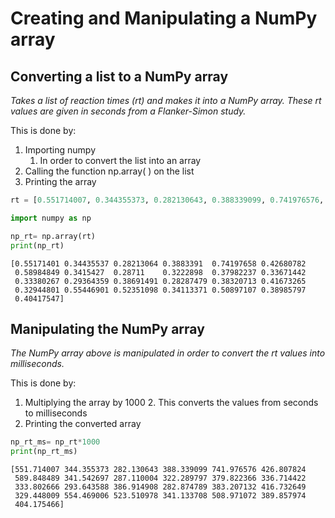 # Creating and Manipulating a NumPy array
## Converting a list to a NumPy array
*Takes a list of reaction times (rt) and makes it into a NumPy array. These rt values are given in seconds from a Flanker-Simon study.*

This is done by:

1. Importing numpy
    1. In order to convert the list into an array
2. Calling the function np.array( ) on the list
3. Printing the array


```python
rt = [0.551714007, 0.344355373, 0.282130643, 0.388339099, 0.741976576, 0.426807824, 0.589848489, 0.341542697, 0.287110004, 0.322289797, 0.379822366, 0.336714422, 0.333802666, 0.293643588, 0.386914908, 0.282874789, 0.383207132, 0.416732649, 0.329448009, 0.554469006, 0.523510978, 0.341133708, 0.508971072, 0.389857974, 0.404175466]
```


```python
import numpy as np

np_rt= np.array(rt)
print(np_rt)
```

    [0.55171401 0.34435537 0.28213064 0.3883391  0.74197658 0.42680782
     0.58984849 0.3415427  0.28711    0.3222898  0.37982237 0.33671442
     0.33380267 0.29364359 0.38691491 0.28287479 0.38320713 0.41673265
     0.32944801 0.55446901 0.52351098 0.34113371 0.50897107 0.38985797
     0.40417547]


## Manipulating the NumPy array
*The NumPy array above is manipulated in order to convert the rt values into milliseconds.*

This is done by:

1. Multiplying the array by 1000
    2. This converts the values from seconds to milliseconds
2. Printing the converted array


```python
np_rt_ms= np_rt*1000
print(np_rt_ms)
```

    [551.714007 344.355373 282.130643 388.339099 741.976576 426.807824
     589.848489 341.542697 287.110004 322.289797 379.822366 336.714422
     333.802666 293.643588 386.914908 282.874789 383.207132 416.732649
     329.448009 554.469006 523.510978 341.133708 508.971072 389.857974
     404.175466]


